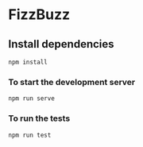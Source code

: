# FizzBuzz

## Install dependencies
```
npm install
```

### To start the development server
```
npm run serve
```

### To run the tests
```
npm run test
```